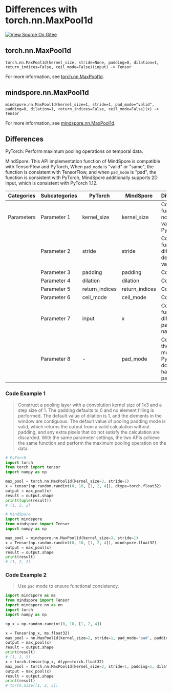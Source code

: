 # Differences with torch.nn.MaxPool1d

[![View Source On Gitee](https://mindspore-website.obs.cn-north-4.myhuaweicloud.com/website-images/r2.3/resource/_static/logo_source_en.svg)](https://gitee.com/mindspore/docs/blob/r2.3/docs/mindspore/source_en/note/api_mapping/pytorch_diff/MaxPool1d.md)

## torch.nn.MaxPool1d

```text
torch.nn.MaxPool1d(kernel_size, stride=None, padding=0, dilation=1, return_indices=False, ceil_mode=False)(input) -> Tensor
```

For more information, see [torch.nn.MaxPool1d](https://pytorch.org/docs/1.8.1/generated/torch.nn.MaxPool1d.html).

## mindspore.nn.MaxPool1d

```text
mindspore.nn.MaxPool1d(kernel_size=1, stride=1, pad_mode="valid", padding=0, dilation=1, return_indices=False, ceil_mode=False)(x) -> Tensor
```

For more information, see [mindspore.nn.MaxPool1d](https://www.mindspore.cn/docs/en/r2.3/api_python/nn/mindspore.nn.MaxPool1d.html).

## Differences

PyTorch: Perform maximum pooling operations on temporal data.

MindSpore: This API implementation function of MindSpore is compatible with TensorFlow and PyTorch, When `pad_mode` is "valid" or "same", the function is consistent with TensorFlow, and when `pad_mode` is "pad", the function is consistent with PyTorch, MindSpore additionally supports 2D input, which is consistent with PyTorch 1.12.

| Categories | Subcategories |PyTorch | MindSpore | Difference |
| --- | --- | --- | --- |---|
|Parameters | Parameter 1 | kernel_size | kernel_size | Consistent function, no default values for PyTorch |
| | Parameter 2 | stride | stride | Consistent function, different default value  |
| | Parameter 3 | padding |padding | Consistent |
| | Parameter 4 | dilation | dilation | Consistent |
| | Parameter 5 | return_indices | return_indices | Consistent |
| | Parameter 6 | ceil_mode | ceil_mode | Consistent |
| | Parameter 7 | input | x | Consistent function, different parameter names |
| | Parameter 8 | - | pad_mode | Control the filling mode, and PyTorch does not have this parameter |

### Code Example 1

> Construct a pooling layer with a convolution kernel size of 1x3 and a step size of 1. The padding defaults to 0 and no element filling is performed. The default value of dilation is 1, and the elements in the window are contiguous. The default value of pooling padding mode is valid, which returns the output from a valid calculation without padding, and any extra pixels that do not satisfy the calculation are discarded. With the same parameter settings, the two APIs achieve the same function and perform the maximum pooling operation on the data.

```python
# PyTorch
import torch
from torch import tensor
import numpy as np

max_pool = torch.nn.MaxPool1d(kernel_size=3, stride=1)
x = tensor(np.random.randint(0, 10, [1, 2, 4]), dtype=torch.float32)
output = max_pool(x)
result = output.shape
print(tuple(result))
# (1, 2, 2)

# MindSpore
import mindspore
from mindspore import Tensor
import numpy as np

max_pool = mindspore.nn.MaxPool1d(kernel_size=3, stride=1)
x = Tensor(np.random.randint(0, 10, [1, 2, 4]), mindspore.float32)
output = max_pool(x)
result = output.shape
print(result)
# (1, 2, 2)
```

### Code Example 2

> Use `pad` mode to ensure functional consistency.

```python
import mindspore as ms
from mindspore import Tensor
import mindspore.nn as nn
import torch
import numpy as np

np_x = np.random.randint(0, 10, [1, 2, 4])

x = Tensor(np_x, ms.float32)
max_pool = nn.MaxPool1d(kernel_size=2, stride=1, pad_mode='pad', padding=1, dilation=1, return_indices=False)
output = max_pool(x)
result = output.shape
print(result)
# (1, 2, 5)
x = torch.tensor(np_x, dtype=torch.float32)
max_pool = torch.nn.MaxPool1d(kernel_size=2, stride=1, padding=1, dilation=1, return_indices=False)
output = max_pool(x)
result = output.shape
print(result)
# torch.Size([1, 2, 5])
```